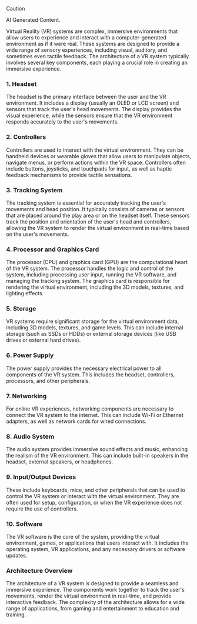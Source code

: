 
> [!CAUTION]
> AI Generated Content.


Virtual Reality (VR) systems are complex, immersive environments that allow users to experience and interact with a computer-generated environment as if it were real. These systems are designed to provide a wide range of sensory experiences, including visual, auditory, and sometimes even tactile feedback. The architecture of a VR system typically involves several key components, each playing a crucial role in creating an immersive experience.

### 1. Headset

The headset is the primary interface between the user and the VR environment. It includes a display (usually an OLED or LCD screen) and sensors that track the user's head movements. The display provides the visual experience, while the sensors ensure that the VR environment responds accurately to the user's movements.

### 2. Controllers

Controllers are used to interact with the virtual environment. They can be handheld devices or wearable gloves that allow users to manipulate objects, navigate menus, or perform actions within the VR space. Controllers often include buttons, joysticks, and touchpads for input, as well as haptic feedback mechanisms to provide tactile sensations.

### 3. Tracking System

The tracking system is essential for accurately tracking the user's movements and head position. It typically consists of cameras or sensors that are placed around the play area or on the headset itself. These sensors track the position and orientation of the user's head and controllers, allowing the VR system to render the virtual environment in real-time based on the user's movements.

### 4. Processor and Graphics Card

The processor (CPU) and graphics card (GPU) are the computational heart of the VR system. The processor handles the logic and control of the system, including processing user input, running the VR software, and managing the tracking system. The graphics card is responsible for rendering the virtual environment, including the 3D models, textures, and lighting effects.

### 5. Storage

VR systems require significant storage for the virtual environment data, including 3D models, textures, and game levels. This can include internal storage (such as SSDs or HDDs) or external storage devices (like USB drives or external hard drives).

### 6. Power Supply

The power supply provides the necessary electrical power to all components of the VR system. This includes the headset, controllers, processors, and other peripherals.

### 7. Networking

For online VR experiences, networking components are necessary to connect the VR system to the internet. This can include Wi-Fi or Ethernet adapters, as well as network cards for wired connections.

### 8. Audio System

The audio system provides immersive sound effects and music, enhancing the realism of the VR environment. This can include built-in speakers in the headset, external speakers, or headphones.

### 9. Input/Output Devices

These include keyboards, mice, and other peripherals that can be used to control the VR system or interact with the virtual environment. They are often used for setup, configuration, or when the VR experience does not require the use of controllers.

### 10. Software

The VR software is the core of the system, providing the virtual environment, games, or applications that users interact with. It includes the operating system, VR applications, and any necessary drivers or software updates.

### Architecture Overview

The architecture of a VR system is designed to provide a seamless and immersive experience. The components work together to track the user's movements, render the virtual environment in real-time, and provide interactive feedback. The complexity of the architecture allows for a wide range of applications, from gaming and entertainment to education and training.